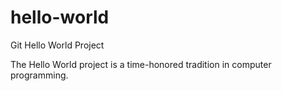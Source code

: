 # hello-world
Git Hello World Project

The Hello World project is a time-honored tradition in computer programming.

